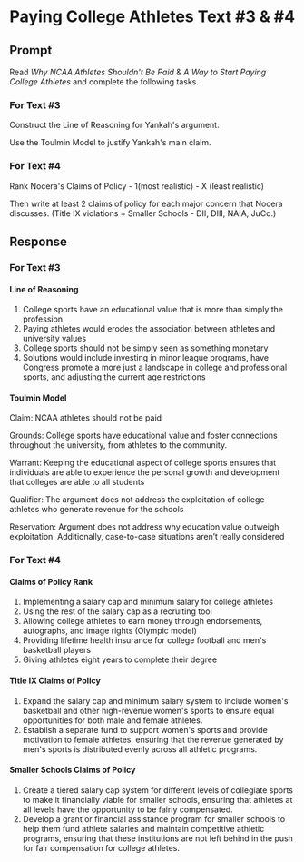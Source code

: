 # Paying College Athletes Text #3 & #4

## Prompt

Read *Why NCAA Athletes Shouldn't Be Paid* & *A Way to Start Paying College Athletes* and complete the following tasks.

### For Text #3

Construct the Line of Reasoning for Yankah's argument.

Use the Toulmin Model to justify Yankah's main claim.

### For Text #4

Rank Nocera's Claims of Policy - 1(most realistic) - X (least realistic)

Then write at least 2 claims of policy for each major concern that Nocera discusses. (Title IX violations + Smaller Schools - DII, DIII, NAIA, JuCo.)

## Response

### For Text #3

#### Line of Reasoning

1. College sports have an educational value that is more than simply the profession
2. Paying athletes would erodes the association between athletes and university values
3. College sports should not be simply seen as something monetary
4. Solutions would include investing in minor league programs, have Congress promote a more just a landscape in college and professional sports, and adjusting the current age restrictions

#### Toulmin Model

Claim: NCAA athletes should not be paid

Grounds: College sports have educational value and foster connections throughout the university, from athletes to the community.

Warrant: Keeping the educational aspect of college sports ensures that individuals are able to experience the personal growth and development that colleges are able to all students

Qualifier: The argument does not address the exploitation of college athletes who generate revenue for the schools

Reservation: Argument does not address why education value outweigh exploitation. Additionally, case-to-case situations aren’t really considered

### For Text #4

#### Claims of Policy Rank

1. Implementing a salary cap and minimum salary for college athletes
2. Using the rest of the salary cap as a recruiting tool
3. Allowing college athletes to earn money through endorsements, autographs, and image rights (Olympic model)
4. Providing lifetime health insurance for college football and men's basketball players
5. Giving athletes eight years to complete their degree

#### Title IX Claims of Policy

1. Expand the salary cap and minimum salary system to include women's basketball and other high-revenue women's sports to ensure equal opportunities for both male and female athletes.
2. Establish a separate fund to support women's sports and provide motivation to female athletes, ensuring that the revenue generated by men's sports is distributed evenly across all athletic programs.

#### Smaller Schools Claims of Policy

1. Create a tiered salary cap system for different levels of collegiate sports to make it financially viable for smaller schools, ensuring that athletes at all levels have the opportunity to be fairly compensated.
2. Develop a grant or financial assistance program for smaller schools to help them fund athlete salaries and maintain competitive athletic programs, ensuring that these institutions are not left behind in the push for fair compensation for college athletes.